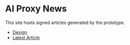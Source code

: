 # AI Proxy News

This site hosts signed articles generated by the prototype.

* [Design](design.md)
* [Latest Article](article_signed.md)
